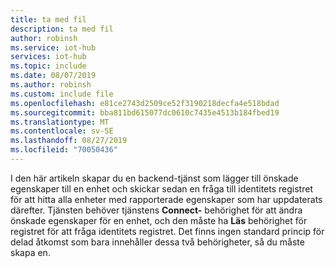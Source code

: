 ```yaml
---
title: ta med fil
description: ta med fil
author: robinsh
ms.service: iot-hub
services: iot-hub
ms.topic: include
ms.date: 08/07/2019
ms.author: robinsh
ms.custom: include file
ms.openlocfilehash: e81ce2743d2509ce52f3190218decfa4e518bdad
ms.sourcegitcommit: bba811bd615077dc0610c7435e4513b184fbed19
ms.translationtype: MT
ms.contentlocale: sv-SE
ms.lasthandoff: 08/27/2019
ms.locfileid: "70050436"
---
```

<!-- This contains intro text for the "Get an IoT hub connection string" section in the iot-hub-lang-lang-twin-getstarted.md files-->

I den här artikeln skapar du en backend-tjänst som lägger till önskade egenskaper till en enhet och skickar sedan en fråga till identitets registret för att hitta alla enheter med rapporterade egenskaper som har uppdaterats därefter. Tjänsten behöver tjänstens **Connect-** behörighet för att ändra önskade egenskaper för en enhet, och den måste ha **Läs** behörighet för registret för att fråga identitets registret. Det finns ingen standard princip för delad åtkomst som bara innehåller dessa två behörigheter, så du måste skapa en.
